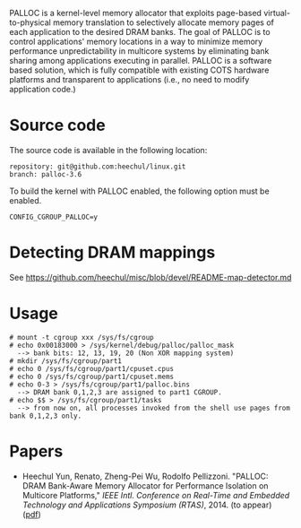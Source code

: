 PALLOC is a kernel-level memory allocator that exploits page-based virtual-to-physical memory translation to selectively allocate memory pages of each application to the desired DRAM banks. The goal of PALLOC is to control applications' memory locations in a way to minimize memory performance unpredictability in multicore systems by eliminating bank sharing among applications executing in parallel. PALLOC is a software based solution, which is fully compatible with existing COTS hardware platforms and transparent to applications (i.e., no need to modify application code.)

Source code
============
The source code is available in the following location:

    repository: git@github.com:heechul/linux.git
    branch: palloc-3.6

To build the kernel with PALLOC enabled, the following option must be enabled.

    CONFIG_CGROUP_PALLOC=y

Detecting DRAM mappings
======================
See https://github.com/heechul/misc/blob/devel/README-map-detector.md

Usage
=====

    # mount -t cgroup xxx /sys/fs/cgroup
    # echo 0x00183000 > /sys/kernel/debug/palloc/palloc_mask
      --> bank bits: 12, 13, 19, 20 (Non XOR mapping system)
    # mkdir /sys/fs/cgroup/part1
    # echo 0 /sys/fs/cgroup/part1/cpuset.cpus
    # echo 0 /sys/fs/cgroup/part1/cpuset.mems
    # echo 0-3 > /sys/fs/cgroup/part1/palloc.bins
      --> DRAM bank 0,1,2,3 are assigned to part1 CGROUP.
    # echo $$ > /sys/fs/cgroup/part1/tasks
      --> from now on, all processes invoked from the shell use pages from bank 0,1,2,3 only.

Papers
============
* Heechul Yun, Renato, Zheng-Pei Wu, Rodolfo Pellizzoni. "PALLOC: DRAM Bank-Aware Memory Allocator for Performance Isolation on Multicore Platforms," _IEEE Intl. Conference on Real-Time and Embedded Technology and Applications Symposium (RTAS)_, 2014. (to appear) ([pdf](http://www.ittc.ku.edu/~heechul/papers/palloc-rtas2014.pdf))
